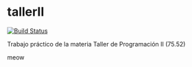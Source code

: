 # tallerII

[![Build Status](https://travis-ci.org/martinvol/tallerII.svg?branch=master)](https://travis-ci.org/martinvol/tallerII)

Trabajo práctico de la materia Taller de Programación II (75.52)

meow

